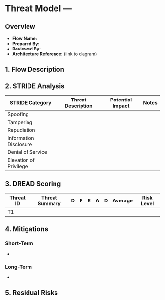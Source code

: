 # Threat Model — <Flow Name>

## Overview
- **Flow Name:** 
- **Prepared By:** 
- **Reviewed By:** 
- **Architecture Reference:** (link to diagram)

## 1. Flow Description
<Brief description of what the flow does and its importance.>

## 2. STRIDE Analysis

| STRIDE Category      | Threat Description | Potential Impact | Notes |
|----------------------|--------------------|------------------|-------|
| Spoofing             |                    |                  |       |
| Tampering            |                    |                  |       |
| Repudiation          |                    |                  |       |
| Information Disclosure |                  |                  |       |
| Denial of Service    |                    |                  |       |
| Elevation of Privilege |                  |                  |       |

## 3. DREAD Scoring

| Threat ID | Threat Summary | D | R | E | A | D | Average | Risk Level |
|-----------|---------------|---|---|---|---|---|---------|------------|
| T1        |               |   |   |   |   |   |         |            |

## 4. Mitigations
### Short-Term
- 

### Long-Term
- 

## 5. Residual Risks
<Description of any accepted risks and rationale.>